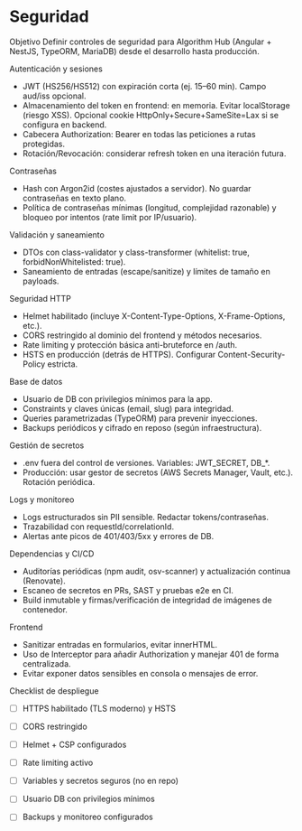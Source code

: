 # Seguridad

Objetivo
Definir controles de seguridad para Algorithm Hub (Angular + NestJS, TypeORM, MariaDB) desde el desarrollo hasta producción.

Autenticación y sesiones
- JWT (HS256/HS512) con expiración corta (ej. 15–60 min). Campo aud/iss opcional.
- Almacenamiento del token en frontend: en memoria. Evitar localStorage (riesgo XSS). Opcional cookie HttpOnly+Secure+SameSite=Lax si se configura en backend.
- Cabecera Authorization: Bearer <token> en todas las peticiones a rutas protegidas.
- Rotación/Revocación: considerar refresh token en una iteración futura.

Contraseñas
- Hash con Argon2id (costes ajustados a servidor). No guardar contraseñas en texto plano.
- Política de contraseñas mínimas (longitud, complejidad razonable) y bloqueo por intentos (rate limit por IP/usuario).

Validación y saneamiento
- DTOs con class-validator y class-transformer (whitelist: true, forbidNonWhitelisted: true).
- Saneamiento de entradas (escape/sanitize) y límites de tamaño en payloads.

Seguridad HTTP
- Helmet habilitado (incluye X-Content-Type-Options, X-Frame-Options, etc.).
- CORS restringido al dominio del frontend y métodos necesarios.
- Rate limiting y protección básica anti-bruteforce en /auth.
- HSTS en producción (detrás de HTTPS). Configurar Content-Security-Policy estricta.

Base de datos
- Usuario de DB con privilegios mínimos para la app.
- Constraints y claves únicas (email, slug) para integridad.
- Queries parametrizadas (TypeORM) para prevenir inyecciones.
- Backups periódicos y cifrado en reposo (según infraestructura).

Gestión de secretos
- .env fuera del control de versiones. Variables: JWT_SECRET, DB_*.
- Producción: usar gestor de secretos (AWS Secrets Manager, Vault, etc.). Rotación periódica.

Logs y monitoreo
- Logs estructurados sin PII sensible. Redactar tokens/contraseñas.
- Trazabilidad con requestId/correlationId.
- Alertas ante picos de 401/403/5xx y errores de DB.

Dependencias y CI/CD
- Auditorías periódicas (npm audit, osv-scanner) y actualización continua (Renovate).
- Escaneo de secretos en PRs, SAST y pruebas e2e en CI.
- Build inmutable y firmas/verificación de integridad de imágenes de contenedor.

Frontend
- Sanitizar entradas en formularios, evitar innerHTML.
- Uso de Interceptor para añadir Authorization y manejar 401 de forma centralizada.
- Evitar exponer datos sensibles en consola o mensajes de error.

Checklist de despliegue
- [ ] HTTPS habilitado (TLS moderno) y HSTS
- [ ] CORS restringido
- [ ] Helmet + CSP configurados
- [ ] Rate limiting activo
- [ ] Variables y secretos seguros (no en repo)
- [ ] Usuario DB con privilegios mínimos
- [ ] Backups y monitoreo configurados

